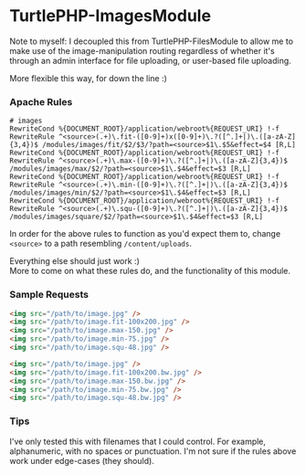 TurtlePHP-ImagesModule
======================

Note to myself: I decoupled this from TurtlePHP-FilesModule to allow me to make
use of the image-manipulation routing regardless of whether it's through an
admin interface for file uploading, or user-based file uploading.

More flexible this way, for down the line :)

### Apache Rules

```
# images
RewriteCond %{DOCUMENT_ROOT}/application/webroot%{REQUEST_URI} !-f
RewriteRule ^<source>(.+)\.fit-([0-9]+)x([0-9]+)\.?([^.]+|)\.([a-zA-Z]{3,4})$ /modules/images/fit/$2/$3/?path=<source>$1\.$5&effect=$4 [R,L]
RewriteCond %{DOCUMENT_ROOT}/application/webroot%{REQUEST_URI} !-f
RewriteRule ^<source>(.+)\.max-([0-9]+)\.?([^.]+|)\.([a-zA-Z]{3,4})$ /modules/images/max/$2/?path=<source>$1\.$4&effect=$3 [R,L]
RewriteCond %{DOCUMENT_ROOT}/application/webroot%{REQUEST_URI} !-f
RewriteRule ^<source>(.+)\.min-([0-9]+)\.?([^.]+|)\.([a-zA-Z]{3,4})$ /modules/images/min/$2/?path=<source>$1\.$4&effect=$3 [R,L]
RewriteCond %{DOCUMENT_ROOT}/application/webroot%{REQUEST_URI} !-f
RewriteRule ^<source>(.+)\.squ-([0-9]+)\.?([^.]+|)\.([a-zA-Z]{3,4})$ /modules/images/square/$2/?path=<source>$1\.$4&effect=$3 [R,L]
```

In order for the above rules to function as you'd expect them to, change `<source>` to a path resembling `/content/uploads`.

Everything else should just work :)  
More to come on what these rules do, and the functionality of this module.

### Sample Requests

``` html
<img src="/path/to/image.jpg" />
<img src="/path/to/image.fit-100x200.jpg" />
<img src="/path/to/image.max-150.jpg" />
<img src="/path/to/image.min-75.jpg" />
<img src="/path/to/image.squ-48.jpg" />

<img src="/path/to/image.jpg" />
<img src="/path/to/image.fit-100x200.bw.jpg" />
<img src="/path/to/image.max-150.bw.jpg" />
<img src="/path/to/image.min-75.bw.jpg" />
<img src="/path/to/image.squ-48.bw.jpg" />
```

### Tips
I've only tested this with filenames that I could control. For example, alphanumeric, with no spaces or punctuation. I'm not sure if the rules above work under edge-cases (they should).
